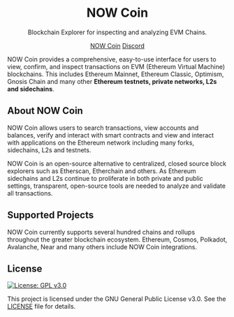 <h1 align="center">NOW Coin</h1>
<p align="center">Blockchain Explorer for inspecting and analyzing EVM Chains.</p>
<div align="center">

[NOW Coin](https://github.com/now-chain/nowcoin/actions)
[Discord](https://discord.gg/D8hPPJ4uKR)

</div>


NOW Coin provides a comprehensive, easy-to-use interface for users to view, confirm, and inspect transactions on EVM (Ethereum Virtual Machine) blockchains. This includes Ethereum Mainnet, Ethereum Classic, Optimism, Gnosis Chain and many other **Ethereum testnets, private networks, L2s and sidechains**.


## About NOW Coin

NOW Coin allows users to search transactions, view accounts and balances, verify and interact with smart contracts and view and interact with applications on the Ethereum network including many forks, sidechains, L2s and testnets.

NOW Coin is an open-source alternative to centralized, closed source block explorers such as Etherscan, Etherchain and others.  As Ethereum sidechains and L2s continue to proliferate in both private and public settings, transparent, open-source tools are needed to analyze and validate all transactions.

## Supported Projects

NOW Coin currently supports several hundred chains and rollups throughout the greater blockchain ecosystem. Ethereum, Cosmos, Polkadot, Avalanche, Near and many others include NOW Coin integrations.
## License

[![License: GPL v3.0](https://img.shields.io/badge/License-GPL%20v3-blue.svg)](https://www.gnu.org/licenses/gpl-3.0)

This project is licensed under the GNU General Public License v3.0. See the [LICENSE](LICENSE) file for details.